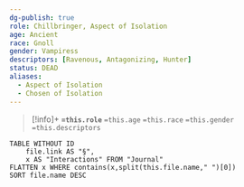 ```yaml
---
dg-publish: true
role: Chillbringer, Aspect of Isolation
age: Ancient
race: Gnoll
gender: Vampiress
descriptors: [Ravenous, Antagonizing, Hunter]
status: DEAD
aliases:
  - Aspect of Isolation
  - Chosen of Isolation
---
```



> [!info]+
> **`=this.role`**
> `=this.age` `=this.race` `=this.gender`
> `=this.descriptors` 

```dataview
TABLE WITHOUT ID
	file.link AS "§", 
	x AS "Interactions" FROM "Journal"
FLATTEN x WHERE contains(x,split(this.file.name," ")[0])
SORT file.name DESC
```
